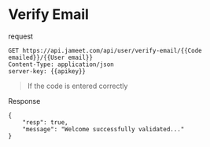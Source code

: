 
# Verify Email

request

```http request
GET https://api.jameet.com/api/user/verify-email/{{Code emailed}}/{{User email}}
Content-Type: application/json
server-key: {{apikey}}

```

> If the code is entered correctly

Response

```http request
{
    "resp": true,
    "message": "Welcome successfully validated..."
}
```